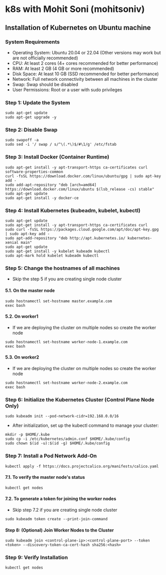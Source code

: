 # k8s with Mohit Soni (mohitsoniv)
## Installation of Kubernetes on Ubuntu machine 
### System Requirements
* Operating System: Ubuntu 20.04 or 22.04 (Other versions may work but are not officially recommended)
* CPU: At least 2 cores (4+ cores recommended for better performance)
* RAM: At least 2 GB (4 GB or more recommended)
* Disk Space: At least 10 GB (SSD recommended for better performance)
* Network: Full network connectivity between all machines in the cluster
* Swap: Swap should be disabled
* User Permissions: Root or a user with sudo privileges

### Step 1: Update the System
```
sudo apt-get update
sudo apt-get upgrade -y
```
### Step 2: Disable Swap
```
sudo swapoff -a
sudo sed -i '/ swap / s/^\(.*\)$/#\1/g' /etc/fstab
```
### Step 3: Install Docker (Container Runtime)
```
sudo apt-get install -y apt-transport-https ca-certificates curl software-properties-common
curl -fsSL https://download.docker.com/linux/ubuntu/gpg | sudo apt-key add -
sudo add-apt-repository "deb [arch=amd64] https://download.docker.com/linux/ubuntu $(lsb_release -cs) stable"
sudo apt-get update
sudo apt-get install -y docker-ce
```
### Step 4: Install Kubernetes (kubeadm, kubelet, kubectl)
```
sudo apt-get update
sudo apt-get install -y apt-transport-https ca-certificates curl
sudo curl -fsSL https://packages.cloud.google.com/apt/doc/apt-key.gpg | sudo apt-key add -
sudo apt-add-repository "deb http://apt.kubernetes.io/ kubernetes-xenial main"
sudo apt-get update
sudo apt-get install -y kubelet kubeadm kubectl
sudo apt-mark hold kubelet kubeadm kubectl
```
### Step 5: Change the hostnames of all machines
* Skip the step 5 if you are creating single node cluster 
#### 5.1. On the master node
```
sudo hostnamectl set-hostname master.example.com 
exec bash
```
#### 5.2. On worker1
 * If we are deploying the cluster on multiple nodes so create the worker node
```
sudo hostnamectl set-hostname worker-node-1.example.com
exec bash
```
#### 5.3. On worker2 
* If we are deploying the cluster on multiple nodes so create the worker node
```
sudo hostnamectl set-hostname worker-node-2.example.com
exec bash
```
### Step 6: Initialize the Kubernetes Cluster (Control Plane Node Only)
```
sudo kubeadm init --pod-network-cidr=192.168.0.0/16
```
* After initialization, set up the kubectl command to manage your cluster:
```
mkdir -p $HOME/.kube
sudo cp -i /etc/kubernetes/admin.conf $HOME/.kube/config
sudo chown $(id -u):$(id -g) $HOME/.kube/config
```
### Step 7: Install a Pod Network Add-On
```
kubectl apply -f https://docs.projectcalico.org/manifests/calico.yaml
```
#### 7.1. To verify the master node's status
```
kubectl get nodes
```
#### 7.2. To generate a token for joining the worker nodes
* Skip step 7.2 if you are creating single node cluster 
```
sudo kubeadm token create --print-join-command
```
#### Step 8: (Optional) Join Worker Nodes to the Cluster
```
sudo kubeadm join <control-plane-ip>:<control-plane-port> --token <token> --discovery-token-ca-cert-hash sha256:<hash>
```
### Step 9: Verify Installation
```
kubectl get nodes
```
